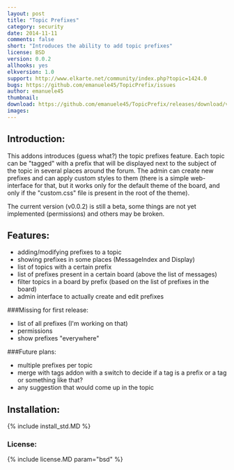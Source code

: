 ```yaml
---
layout: post
title: "Topic Prefixes"
category: security
date: 2014-11-11
comments: false
short: "Introduces the ability to add topic prefixes"
license: BSD
version: 0.0.2
allhooks: yes
elkversion: 1.0
support: http://www.elkarte.net/community/index.php?topic=1424.0
bugs: https://github.com/emanuele45/TopicPrefix/issues
author: emanuele45
thumbnail:
download: https://github.com/emanuele45/TopicPrefix/releases/download/v0.0.2/TopicsPrefix_0-0-2.zip
images:
---
```


## Introduction:
This addons introduces (guess what?) the topic prefixes feature.
Each topic can be "tagged" with a prefix that will be displayed next to the subject of the topic in several places around the forum.
The admin can create new prefixes and can apply custom styles to them (there is a simple web-interface for that, but it works only for the default theme of the board, and only if the "custom.css" file is present in the root of the theme).

The current version (v0.0.2) is still a beta, some things are not yet implemented (permissions) and others may be broken.

## Features:
-  adding/modifying prefixes to a topic
-  showing prefixes in some places (MessageIndex and Display)
-  list of topics with a certain prefix
-  list of prefixes present in a certain board (above the list of messages)
-  filter topics in a board by prefix (based on the list of prefixes in the board)
-  admin interface to actually create and edit prefixes

###Missing for first release:
-  list of all prefixes (I'm working on that)
-  permissions
-  show prefixes "everywhere"

###Future plans:
-  multiple prefixes per topic
-  merge with tags addon with a switch to decide if a tag is a prefix or a tag or something like that?
-  any suggestion that would come up in the topic

## Installation:
{% include install_std.MD %}

### License:
{% include license.MD param="bsd" %}